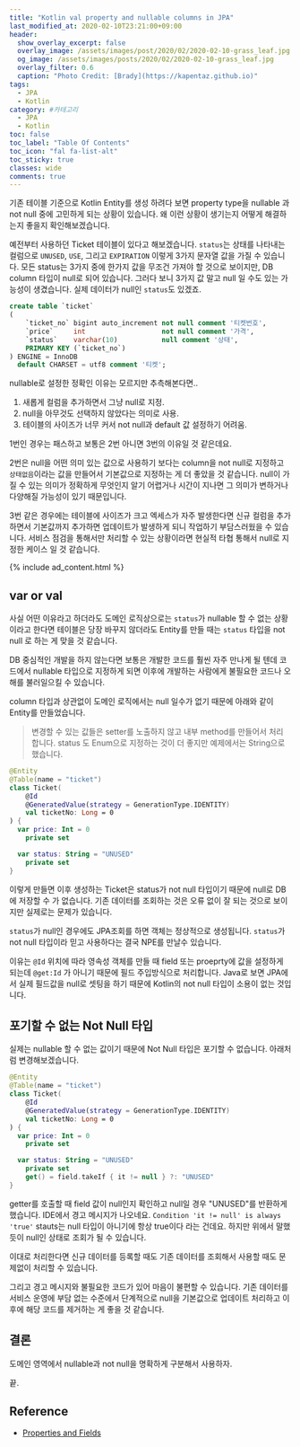 ```yaml
---
title: "Kotlin val property and nullable columns in JPA"
last_modified_at: 2020-02-10T23:21:00+09:00
header:
  show_overlay_excerpt: false
  overlay_image: /assets/images/post/2020/02/2020-02-10-grass_leaf.jpg
  og_image: /assets/images/posts/2020/02/2020-02-10-grass_leaf.jpg
  overlay_filter: 0.6
  caption: "Photo Credit: [Brady](https://kapentaz.github.io)"
tags:
  - JPA
  - Kotlin
category: #카테고리
  - JPA
  - Kotlin
toc: false
toc_label: "Table Of Contents"
toc_icon: "fal fa-list-alt"
toc_sticky: true
classes: wide
comments: true
---
```



기존 테이블 기준으로 Kotlin Entity를 생성 하려다 보면 property type을 nullable 과 not null 중에 고민하게 되는 상황이 있습니다. 왜 이런 상황이 생기는지 어떻게 해결하는지 좋을지 확인해보겠습니다.

예전부터 사용하던 Ticket 테이블이 있다고 해보겠습니다. `status`는 상태를 나타내는 컬럼으로 `UNUSED`, `USE`, 그리고 `EXPIRATION` 이렇게 3가지 문자열 값을 가질 수 있습니다. 모든 status는 3가지 중에 한가지 값을 무조건 가져야 할 것으로 보이지만, DB column 타입이 null로 되어 있습니다. 그러다 보니 3가지 값 말고 null 일 수도 있는 가능성이 생겼습니다. 실제 데이터가 null인 `status`도 있겠죠.
```sql
create table `ticket`
(
    `ticket_no` bigint auto_increment not null comment '티켓번호',
    `price`     int                   not null comment '가격',
    `status`    varchar(10)           null comment '상태',
    PRIMARY KEY (`ticket_no`)
) ENGINE = InnoDB
  default CHARSET = utf8 comment '티켓';
```
nullable로 설정한 정확인 이유는 모르지만 추측해본다면.. 
1. 새롭게 컬럼을 추가하면서 그냥 null로 지정.
2. null을 아무것도 선택하지 않았다는 의미로 사용.
3. 테이블의 사이즈가 너무 커서 not null과 default 값 설정하기 어려움.

1번인 경우는 패스하고 보통은 2번 아니면 3번의 이유일 것 같은데요. 

2번은 null을 어떤 의미 있는 값으로 사용하기 보다는 column을 not null로 지정하고 `상태없음`이라는 값을 만들어서 기본값으로 지정하는 게 더 좋았을 것 같습니다. null이 가질 수 있는 의미가 정확하게 무엇인지 알기 어렵거나 시간이 지나면 그 의미가 변하거나 다양해질 가능성이 있기 때문입니다.

3번 같은 경우에는 테이블에 사이즈가 크고 엑세스가 자주 발생한다면 신규 컬럼을 추가하면서 기본값까지 추가하면 업데이트가 발생하게 되니 작업하기 부담스러웠을 수 있습니다. 서비스 점검을 통해서만 처리할 수 있는 상황이라면 현실적 타협 통해서 null로 지정한 케이스 일 것 같습니다.

{% include ad_content.html %}

## var or val

사실 어떤 이유라고 하더라도 도메인 로직상으로는 `status`가 nullable 할 수 없는 상황이라고 한다면 테이블은 당장 바꾸지 않더라도 Entity를 만들 때는 `status` 타입을 not null 로 하는 게 맞을 것 같습니다.

DB 중심적인 개발을 하지 않는다면 보통은 개발한 코드를 훨씬 자주 만나게 될 텐데 코드에서 nullable 타입으로 지정하게 되면 이후에 개발하는 사람에게 불필요한 코드나 오해를 불러일으킬 수 있습니다.

column 타입과 상관없이 도메인 로직에서는 null 일수가 없기 때문에 아래와 같이 Entity를 만들었습니다.
 
> 변경할 수 있는 값들은 setter를 노출하지 않고 내부 method를 만들어서 처리 합니다. status 도 Enum으로 지정하는 것이 더 좋지만 예제에서는 String으로 했습니다.

```kotlin
@Entity
@Table(name = "ticket")
class Ticket(
    @Id
    @GeneratedValue(strategy = GenerationType.IDENTITY)
    val ticketNo: Long = 0
) {
  var price: Int = 0
    private set

  var status: String = "UNUSED"
    private set
}
```
이렇게 만들면 이후 생성하는 Ticket은 status가 not null 타입이기 때문에 null로 DB에 저장할 수 가 없습니다. 기존 데이터를 조회하는 것은 오류 없이 잘 되는 것으로 보이지만 실제로는 문제가 있습니다.

`status`가 null인 경우에도 JPA조회를 하면 객체는 정상적으로 생성됩니다. `status`가 not null 타입이라 믿고 사용하다는 결국 NPE를 만날수 있습니다.

이유는 `@Id` 위치에 따라 영속성 객체를 만들 때 field 또는 proeprty에 값을 설정하게 되는데 `@get:Id` 가 아니기 때문에 필드 주입방식으로 처리합니다. Java로 보면 JPA에서 실제 필드값을 null로 셋팅을 하기 때문에 Kotlin의 not null 타입이 소용이 없는 것입니다.

## 포기할 수 없는 Not Null 타입
실제는 nullable 할 수 없는 값이기 때문에 Not Null 타입은 포기할 수 없습니다.  아래처럼 변경해보겠습니다.
```kotlin
@Entity
@Table(name = "ticket")
class Ticket(
    @Id
    @GeneratedValue(strategy = GenerationType.IDENTITY)
    val ticketNo: Long = 0
) {
  var price: Int = 0
    private set

  var status: String = "UNUSED"
    private set
    get() = field.takeIf { it != null } ?: "UNUSED"
}
```
getter를 호출할 때 field 값이 null인지 확인하고 null일 경우 "UNUSED"를 반환하게 했습니다. IDE에서 경고 메시지가 나오네요. `Condition 'it != null' is always 'true'` stauts는 null 타입이 아니기에 항상 true이다 라는 건데요. 하지만 위에서 말했듯이 null인 상태로 조회가 될 수 있습니다. 

이대로 처리한다면 신규 데이터를 등록할 때도 기존 데이터를 조회해서 사용할 때도 문제없이 처리할 수 있습니다.

그리고 경고 메시지와 불필요한 코드가 있어 마음이 불편할 수 있습니다. 기존 데이터를 서비스 운영에 부담 없는 수준에서 단계적으로 null을 기본값으로 업데이트 처리하고 이후에 해당 코드를 제거하는 게 좋을 것 같습니다.

## 결론
도메인 영역에서 nullable과 not null을 명확하게 구분해서 사용하자.

끝.


## Reference
- [Properties and Fields](https://kotlinlang.org/docs/reference/properties.html)
